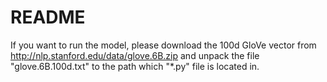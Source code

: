 # README

If you want to run the model, please download the 100d GloVe vector from http://nlp.stanford.edu/data/glove.6B.zip and unpack the file "glove.6B.100d.txt" to the path which "*.py" file is located in.